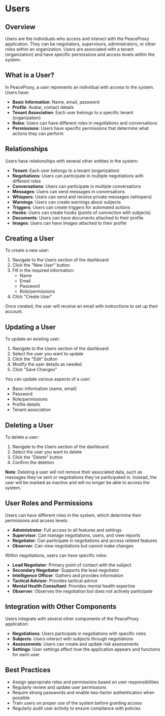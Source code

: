 # Users

## Overview

Users are the individuals who access and interact with the PeaceProxy application. They can be negotiators, supervisors, administrators, or other roles within an organization. Users are associated with a tenant (organization) and have specific permissions and access levels within the system.

## What is a User?

In PeaceProxy, a user represents an individual with access to the system. Users have:

- **Basic Information**: Name, email, password
- **Profile**: Avatar, contact details
- **Tenant Association**: Each user belongs to a specific tenant (organization)
- **Roles**: Users can have different roles in negotiations and conversations
- **Permissions**: Users have specific permissions that determine what actions they can perform

## Relationships

Users have relationships with several other entities in the system:

- **Tenant**: Each user belongs to a tenant (organization)
- **Negotiations**: Users can participate in multiple negotiations with different roles
- **Conversations**: Users can participate in multiple conversations
- **Messages**: Users can send messages in conversations
- **Whispers**: Users can send and receive private messages (whispers)
- **Warnings**: Users can create warnings about subjects
- **Triggers**: Users can create triggers for automated actions
- **Hooks**: Users can create hooks (points of connection with subjects)
- **Documents**: Users can have documents attached to their profile
- **Images**: Users can have images attached to their profile

## Creating a User

To create a new user:

1. Navigate to the Users section of the dashboard
2. Click the "New User" button
3. Fill in the required information:
   - Name
   - Email
   - Password
   - Role/permissions
4. Click "Create User"

Once created, the user will receive an email with instructions to set up their account.

## Updating a User

To update an existing user:

1. Navigate to the Users section of the dashboard
2. Select the user you want to update
3. Click the "Edit" button
4. Modify the user details as needed
5. Click "Save Changes"

You can update various aspects of a user:
- Basic information (name, email)
- Password
- Role/permissions
- Profile details
- Tenant association

## Deleting a User

To delete a user:

1. Navigate to the Users section of the dashboard
2. Select the user you want to delete
3. Click the "Delete" button
4. Confirm the deletion

**Note**: Deleting a user will not remove their associated data, such as messages they've sent or negotiations they've participated in. Instead, the user will be marked as inactive and will no longer be able to access the system.

## User Roles and Permissions

Users can have different roles in the system, which determine their permissions and access levels:

- **Administrator**: Full access to all features and settings
- **Supervisor**: Can manage negotiations, users, and view reports
- **Negotiator**: Can participate in negotiations and access related features
- **Observer**: Can view negotiations but cannot make changes

Within negotiations, users can have specific roles:
- **Lead Negotiator**: Primary point of contact with the subject
- **Secondary Negotiator**: Supports the lead negotiator
- **Intelligence Officer**: Gathers and provides information
- **Tactical Advisor**: Provides tactical advice
- **Mental Health Consultant**: Provides mental health expertise
- **Observer**: Observes the negotiation but does not actively participate

## Integration with Other Components

Users integrate with several other components of the PeaceProxy application:

- **Negotiations**: Users participate in negotiations with specific roles
- **Subjects**: Users interact with subjects through negotiations
- **Assessments**: Users can create and update risk assessments
- **Settings**: User settings affect how the application appears and functions for each user

## Best Practices

- Assign appropriate roles and permissions based on user responsibilities
- Regularly review and update user permissions
- Require strong passwords and enable two-factor authentication when possible
- Train users on proper use of the system before granting access
- Regularly audit user activity to ensure compliance with policies